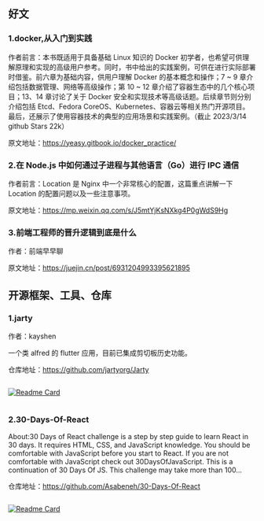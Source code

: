 ## 好文

### 1.docker,从入门到实践

作者前言：本书既适用于具备基础 Linux 知识的 Docker 初学者，也希望可供理解原理和实现的高级用户参考。同时，书中给出的实践案例，可供在进行实际部署时借鉴。前六章为基础内容，供用户理解 Docker 的基本概念和操作；7 ~ 9 章介绍包括数据管理、网络等高级操作；第 10 ~ 12 章介绍了容器生态中的几个核心项目；13、14 章讨论了关于 Docker 安全和实现技术等高级话题。后续章节则分别介绍包括 Etcd、Fedora CoreOS、Kubernetes、容器云等相关热门开源项目。最后，还展示了使用容器技术的典型的应用场景和实践案例。（截止 2023/3/14 github Stars 22k）

原文地址：https://yeasy.gitbook.io/docker_practice/

### 2.在 Node.js 中如何通过子进程与其他语言（Go）进行 IPC 通信

作者前言：Location 是 Nginx 中一个非常核心的配置，这篇重点讲解一下 Location 的配置问题以及一些注意事项。

原文地址：https://mp.weixin.qq.com/s/J5mtYjKsNXkg4P0gWdS9Hg

### 3.前端工程师的晋升逻辑到底是什么

作者：前端早早聊

原文地址：https://juejin.cn/post/6931204993395621895

## 开源框架、工具、仓库

### 1.jarty

作者：kayshen

一个类 alfred 的 flutter 应用，目前已集成剪切板历史功能。

仓库地址：https://github.com/jartyorg/Jarty

<div style="display:inline-block">

[![Readme Card](https://github-readme-stats.vercel.app/api/pin/?username=jartyorg&repo=Jarty)](https://github.com/jartyorg/Jarty)

</div>

### 2.30-Days-Of-React

About:30 Days of React challenge is a step by step guide to learn React in 30 days. It requires HTML, CSS, and JavaScript knowledge. You should be comfortable with JavaScript before you start to React. If you are not comfortable with JavaScript check out 30DaysOfJavaScript. This is a continuation of 30 Days Of JS. This challenge may take more than 100…

仓库地址：https://github.com/Asabeneh/30-Days-Of-React

<div style="display:inline-block">

[![Readme Card](https://github-readme-stats.vercel.app/api/pin/?username=Asabeneh&repo=30-Days-Of-React)](https://github.com/Asabeneh/30-Days-Of-React)

</div>

